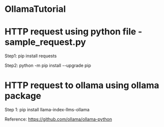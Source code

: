# OllamaTutorial

# HTTP request using python file - sample_request.py
Step1: pip install requests

Step2: python -m pip install --upgrade pip

# HTTP request to ollama using ollama package

Step 1: pip install llama-index-llms-ollama


Reference:
https://github.com/ollama/ollama-python
